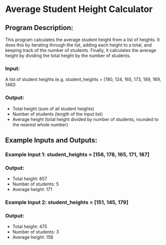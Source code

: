 # Average Student Height Calculator

## Program Description:
This program calculates the average student height from a list of heights. It does this by iterating through the list, adding each height to a total, and keeping track of the number of students. Finally, it calculates the average height by dividing the total height by the number of students.

### Input:

A list of student heights (e.g. student_heights = [180, 124, 165, 173, 189, 169, 146])

### Output:
  -   Total height (sum of all student heights)
  -   Number of students (length of the input list)
  -   Average height (total height divided by number of students, rounded to the nearest whole number)

## Example Inputs and Outputs:

### Example Input 1: student_heights = [156, 178, 165, 171, 187]
### Output:
  -  Total height: 857
  -  Number of students: 5
  -  Average height: 171

### Example Input 2: student_heights = [151, 145, 179]
### Output:
  -  Total height: 475
  -  Number of students: 3
  -  Average height: 158
